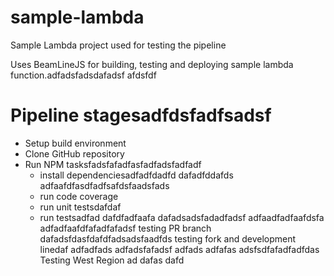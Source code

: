 # sample-lambda
Sample Lambda project used for testing the pipeline

Uses BeamLineJS for building, testing and deploying sample lambda function.adfadsfadsdafadsf
afdsfdf
# Pipeline stagesadfdsfadfsadsf
* Setup build environment
* Clone GitHub repository
* Run NPM tasksfadsfafadfasfadfadsfadfadf
  * install dependenciesadfadfdadfd
  dafadfddafds
  adfaafdfasdfadfsafdsfaadsfads
  * run code coverage
  * run unit testsdafdaf
  * run testsadfad
dafdfadfaafa
dafadsadsfadadfadsf
adfaadfadfaafdsfa
adfadfaafdfafadfafadsf
testing PR branch
dafadsfdasfdafdfadsadsfaadfds
testing fork and development linedaf
adfadfads
adfadsfafadsf
adfads
adfafas
adsfsdfafadfadfdas
Testing West Region
ad
dafas
dafd
